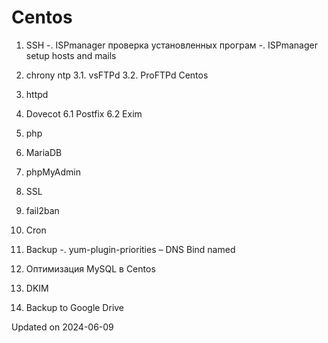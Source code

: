 # Centos

1. SSH 
-. ISPmanager проверка установленных програм
-. ISPmanager setup hosts and mails
2. chrony ntp 
3.1. vsFTPd 
3.2. ProFTPd Centos 
4. httpd 
5. Dovecot 
6.1 Postfix 
6.2 Exim 
7. php 
8. MariaDB 
9. phpMyAdmin 
10. SSL 
10. fail2ban 
11. Cron 
12. Backup 
-. yum-plugin-priorities 
– DNS Bind named 

11. Оптимизация MySQL в Centos 
13. DKIM
14. Backup to Google Drive


Updated on 2024-06-09